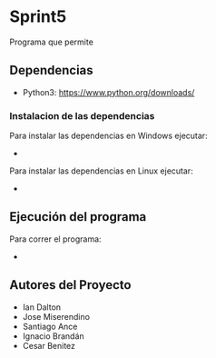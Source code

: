 # Sprint5

Programa que permite 

## Dependencias

- Python3: https://www.python.org/downloads/

### Instalacion de las dependencias

Para instalar las dependencias en Windows ejecutar:

-

Para instalar las dependencias en Linux ejecutar:

-

## Ejecución del programa

Para correr el programa:

- 

## Autores del Proyecto

- Ian Dalton
- Jose Miserendino
- Santiago Ance
- Ignacio Brandán
- Cesar Benitez

